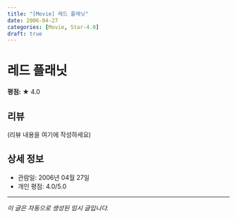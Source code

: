 ```yaml
---
title: "[Movie] 레드 플래닛"
date: 2006-04-27
categories: [Movie, Star-4.0]
draft: true
---
```


# 레드 플래닛

**평점:** ★ 4.0

## 리뷰

(리뷰 내용을 여기에 작성하세요)

## 상세 정보

- 관람일: 2006년 04월 27일
- 개인 평점: 4.0/5.0

---

*이 글은 자동으로 생성된 임시 글입니다.*
